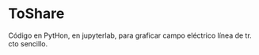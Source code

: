 # ToShare
Código en PytHon, en jupyterlab, para graficar campo eléctrico línea de tr. cto sencillo.
